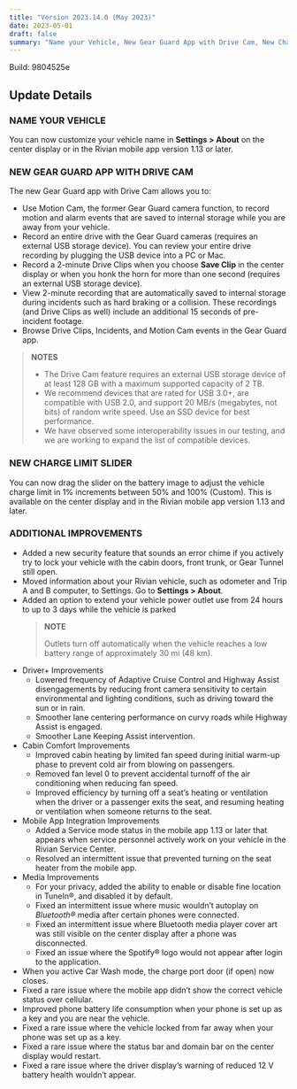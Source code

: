 ```yaml
---
title: "Version 2023.14.0 (May 2023)"
date: 2023-05-01
draft: false
summary: "Name your Vehicle, New Gear Guard App with Drive Cam, New Charge Limit Slider, Additional Improvements"
---
```

Build: 9804525e

## Update Details

### NAME YOUR VEHICLE
You can now customize your vehicle name in **Settings > About** on the center display or in the Rivian mobile app version 1.13 or later.

### NEW GEAR GUARD APP WITH DRIVE CAM
The new Gear Guard app with Drive Cam allows you to:

* Use Motion Cam, the former Gear Guard camera function, to record motion and alarm events that are saved to internal storage while you are away from your vehicle.
* Record an entire drive with the Gear Guard cameras (requires an external USB storage device). You can review your entire drive recording by plugging the USB device into a PC or Mac.
* Record a 2-minute Drive Clips when you choose **Save Clip** in the center display or when you honk the horn for more than one second (requires an external USB storage device).
* View 2-minute recording that are automatically saved to internal storage during incidents such as hard braking or a collision. These recordings (and Drive Clips as well) include an additional 15 seconds of pre-incident footage.
* Browse Drive Clips, Incidents, and Motion Cam events in the Gear Guard app.

> **NOTES**
> * The Drive Cam feature requires an external USB storage device of at least 128 GB with a maximum supported capacity of 2 TB.
> * We recommend devices that are rated for USB 3.0+, are compatible with USB 2.0, and support 20 MB/s (megabytes, not bits) of random write speed. Use an SSD device for best performance.
>  * We have observed some interoperability issues in our testing, and we are working to expand the list of compatible devices.

### NEW CHARGE LIMIT SLIDER
You can now drag the slider on the battery image to adjust the vehicle charge limit in 1% increments between 50% and 100% (Custom). This is available on the center display and in the Rivian mobile app version 1.13 and later.

### ADDITIONAL IMPROVEMENTS
* Added a new security feature that sounds an error chime if you actively try to lock your vehicle with the cabin doors, front trunk, or Gear Tunnel still open.
* Moved information about your Rivian vehicle, such as odometer and Trip A and B computer, to Settings. Go to **Settings > About**.
* Added an option to extend your vehicle power outlet use from 24 hours to up to 3 days while the vehicle is parked
  >**NOTE**
  >
  >Outlets turn off automatically when the vehicle reaches a low battery range of approximately 30 mi (48 km).
* Driver+ Improvements
  * Lowered frequency of Adaptive Cruise Control and Highway Assist disengagements by reducing front camera sensitivity to certain environmental and lighting conditions, such as driving toward the sun or in rain.
  * Smoother lane centering performance on curvy roads while Highway Assist is engaged.
  * Smoother Lane Keeping Assist intervention.
* Cabin Comfort Improvements
  * Improved cabin heating by limited fan speed during initial warm-up phase to prevent cold air from blowing on passengers.
  * Removed fan level 0 to prevent accidental turnoff of the air conditioning when reducing fan speed.
  * Improved efficiency by turning off a seat’s heating or ventilation when the driver or a passenger exits the seat, and resuming heating or ventilation when someone returns to the seat.
* Mobile App Integration Improvements
  * Added a Service mode status in the mobile app 1.13 or later that appears when service personnel actively work on your vehicle in the Rivian Service Center.
  * Resolved an intermittent issue that prevented turning on the seat heater from the mobile app.
* Media Improvements
  * For your privacy, added the ability to enable or disable fine location in TuneIn®, and disabled it by default.
  * Fixed an intermittent issue where music wouldn’t autoplay on *Bluetooth®* media after certain phones were connected.
  * Fixed an intermittent issue where Bluetooth media player cover art was still visible on the center display after a phone was disconnected.
  * Fixed an issue where the Spotify® logo would not appear after login to the application.
* When you active Car Wash mode, the charge port door (if open) now closes.
* Fixed a rare issue where the mobile app didn’t show the correct vehicle status over cellular.
* Improved phone battery life consumption when your phone is set up as a key and you are near the vehicle.
* Fixed a rare issue where the vehicle locked from far away when your phone was set up as a key.
* Fixed a rare issue where the status bar and domain bar on the center display would restart.
* Fixed a rare issue where the driver display’s warning of reduced 12 V battery health wouldn’t appear.